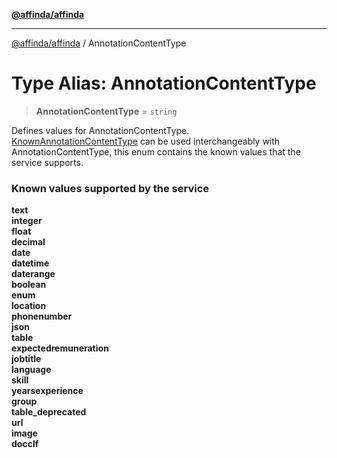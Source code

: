 [**@affinda/affinda**](../README.md)

***

[@affinda/affinda](../globals.md) / AnnotationContentType

# Type Alias: AnnotationContentType

> **AnnotationContentType** = `string`

Defines values for AnnotationContentType. \
[KnownAnnotationContentType](../enumerations/KnownAnnotationContentType.md) can be used interchangeably with AnnotationContentType,
 this enum contains the known values that the service supports.
### Known values supported by the service
**text** \
**integer** \
**float** \
**decimal** \
**date** \
**datetime** \
**daterange** \
**boolean** \
**enum** \
**location** \
**phonenumber** \
**json** \
**table** \
**expectedremuneration** \
**jobtitle** \
**language** \
**skill** \
**yearsexperience** \
**group** \
**table_deprecated** \
**url** \
**image** \
**docclf**
